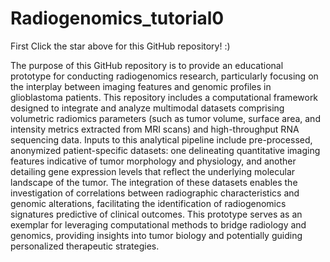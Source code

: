 # Radiogenomics_tutorial0

First Click the star above for this GitHub repository! :) 

The purpose of this GitHub repository is to provide an educational prototype for conducting radiogenomics research, particularly focusing on the interplay between imaging features and genomic profiles in glioblastoma patients. This repository includes a computational framework designed to integrate and analyze multimodal datasets comprising volumetric radiomics parameters (such as tumor volume, surface area, and intensity metrics extracted from MRI scans) and high-throughput RNA sequencing data. Inputs to this analytical pipeline include pre-processed, anonymized patient-specific datasets: one delineating quantitative imaging features indicative of tumor morphology and physiology, and another detailing gene expression levels that reflect the underlying molecular landscape of the tumor. The integration of these datasets enables the investigation of correlations between radiographic characteristics and genomic alterations, facilitating the identification of radiogenomics signatures predictive of clinical outcomes. This prototype serves as an exemplar for leveraging computational methods to bridge radiology and genomics, providing insights into tumor biology and potentially guiding personalized therapeutic strategies.





